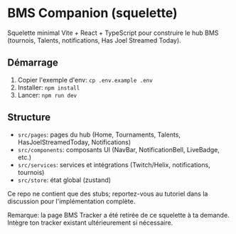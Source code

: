 # BMS Companion (squelette)

 Squelette minimal Vite + React + TypeScript pour construire le hub BMS (tournois, Talents, notifications, Has Joel Streamed Today).

## Démarrage

1. Copier l'exemple d'env: `cp .env.example .env`
2. Installer: `npm install`
3. Lancer: `npm run dev`

## Structure

- `src/pages`: pages du hub (Home, Tournaments, Talents, HasJoelStreamedToday, Notifications)
- `src/components`: composants UI (NavBar, NotificationBell, LiveBadge, etc.)
- `src/services`: services et intégrations (Twitch/Helix, notifications, tournois)
- `src/store`: état global (zustand)

 Ce repo ne contient que des stubs; reportez-vous au tutoriel dans la discussion pour l'implémentation complète.

 Remarque: la page BMS Tracker a été retirée de ce squelette à ta demande. Intègre ton tracker existant ultérieurement si nécessaire.
